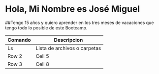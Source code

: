 # Hola, Mi Nombre es José Miguel

##Tengo 15 años y quiero aprender en los tres meses de vacaciones que tengo todo lo posible de este Bootcamp.

| Comando  | Descripcion | 
|----------|-----------------------------|               
| Ls       | Lista de archivos o carpetas|
| Row 2    | Cell 5      |
| Row 3    | Cell 8      |
